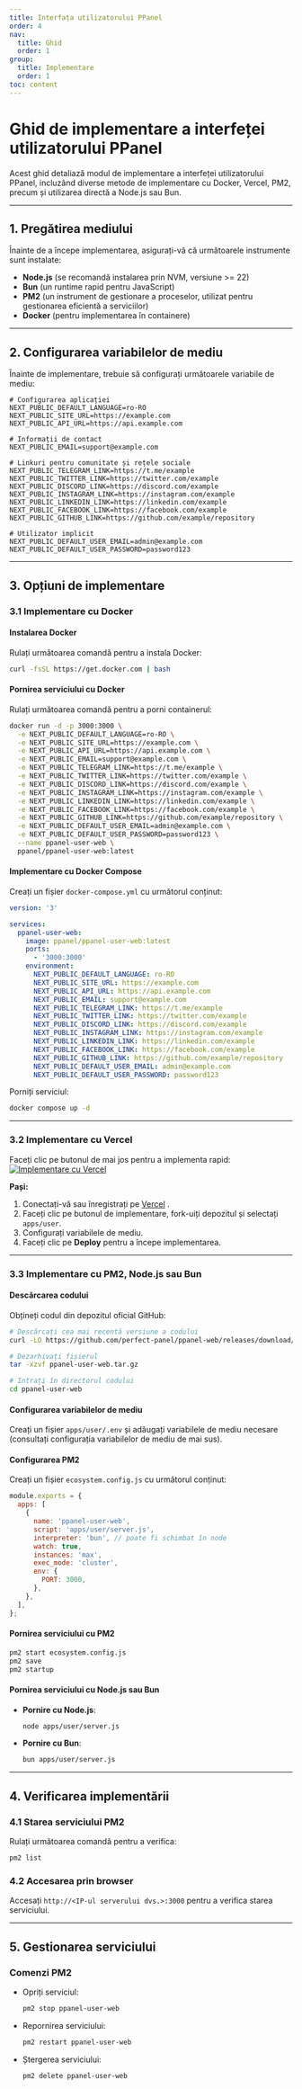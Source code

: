 ```yaml
---
title: Interfața utilizatorului PPanel
order: 4
nav:
  title: Ghid
  order: 1
group:
  title: Implementare
  order: 1
toc: content
---
```


# **Ghid de implementare a interfeței utilizatorului PPanel**

Acest ghid detaliază modul de implementare a interfeței utilizatorului PPanel, incluzând diverse metode de implementare cu Docker, Vercel, PM2, precum și utilizarea directă a Node.js sau Bun.

---

## **1. Pregătirea mediului**

Înainte de a începe implementarea, asigurați-vă că următoarele instrumente sunt instalate:

- **Node.js** (se recomandă instalarea prin NVM, versiune >= 22)
- **Bun** (un runtime rapid pentru JavaScript)
- **PM2** (un instrument de gestionare a proceselor, utilizat pentru gestionarea eficientă a serviciilor)
- **Docker** (pentru implementarea în containere)

---

## **2. Configurarea variabilelor de mediu**

Înainte de implementare, trebuie să configurați următoarele variabile de mediu:

```env
# Configurarea aplicației
NEXT_PUBLIC_DEFAULT_LANGUAGE=ro-RO
NEXT_PUBLIC_SITE_URL=https://example.com
NEXT_PUBLIC_API_URL=https://api.example.com

# Informații de contact
NEXT_PUBLIC_EMAIL=support@example.com

# Linkuri pentru comunitate și rețele sociale
NEXT_PUBLIC_TELEGRAM_LINK=https://t.me/example
NEXT_PUBLIC_TWITTER_LINK=https://twitter.com/example
NEXT_PUBLIC_DISCORD_LINK=https://discord.com/example
NEXT_PUBLIC_INSTAGRAM_LINK=https://instagram.com/example
NEXT_PUBLIC_LINKEDIN_LINK=https://linkedin.com/example
NEXT_PUBLIC_FACEBOOK_LINK=https://facebook.com/example
NEXT_PUBLIC_GITHUB_LINK=https://github.com/example/repository

# Utilizator implicit
NEXT_PUBLIC_DEFAULT_USER_EMAIL=admin@example.com
NEXT_PUBLIC_DEFAULT_USER_PASSWORD=password123
```

---

## **3. Opțiuni de implementare**

### **3.1 Implementare cu Docker**

#### Instalarea Docker

Rulați următoarea comandă pentru a instala Docker:

```bash
curl -fsSL https://get.docker.com | bash
```

#### Pornirea serviciului cu Docker

Rulați următoarea comandă pentru a porni containerul:

```bash
docker run -d -p 3000:3000 \
  -e NEXT_PUBLIC_DEFAULT_LANGUAGE=ro-RO \
  -e NEXT_PUBLIC_SITE_URL=https://example.com \
  -e NEXT_PUBLIC_API_URL=https://api.example.com \
  -e NEXT_PUBLIC_EMAIL=support@example.com \
  -e NEXT_PUBLIC_TELEGRAM_LINK=https://t.me/example \
  -e NEXT_PUBLIC_TWITTER_LINK=https://twitter.com/example \
  -e NEXT_PUBLIC_DISCORD_LINK=https://discord.com/example \
  -e NEXT_PUBLIC_INSTAGRAM_LINK=https://instagram.com/example \
  -e NEXT_PUBLIC_LINKEDIN_LINK=https://linkedin.com/example \
  -e NEXT_PUBLIC_FACEBOOK_LINK=https://facebook.com/example \
  -e NEXT_PUBLIC_GITHUB_LINK=https://github.com/example/repository \
  -e NEXT_PUBLIC_DEFAULT_USER_EMAIL=admin@example.com \
  -e NEXT_PUBLIC_DEFAULT_USER_PASSWORD=password123 \
  --name ppanel-user-web \
  ppanel/ppanel-user-web:latest
```

#### Implementare cu Docker Compose

Creați un fișier `docker-compose.yml` cu următorul conținut:

```yaml
version: '3'

services:
  ppanel-user-web:
    image: ppanel/ppanel-user-web:latest
    ports:
      - '3000:3000'
    environment:
      NEXT_PUBLIC_DEFAULT_LANGUAGE: ro-RO
      NEXT_PUBLIC_SITE_URL: https://example.com
      NEXT_PUBLIC_API_URL: https://api.example.com
      NEXT_PUBLIC_EMAIL: support@example.com
      NEXT_PUBLIC_TELEGRAM_LINK: https://t.me/example
      NEXT_PUBLIC_TWITTER_LINK: https://twitter.com/example
      NEXT_PUBLIC_DISCORD_LINK: https://discord.com/example
      NEXT_PUBLIC_INSTAGRAM_LINK: https://instagram.com/example
      NEXT_PUBLIC_LINKEDIN_LINK: https://linkedin.com/example
      NEXT_PUBLIC_FACEBOOK_LINK: https://facebook.com/example
      NEXT_PUBLIC_GITHUB_LINK: https://github.com/example/repository
      NEXT_PUBLIC_DEFAULT_USER_EMAIL: admin@example.com
      NEXT_PUBLIC_DEFAULT_USER_PASSWORD: password123
```

Porniți serviciul:

```bash
docker compose up -d
```

---

### **3.2 Implementare cu Vercel**

Faceți clic pe butonul de mai jos pentru a implementa rapid:
[![Implementare cu Vercel](https://vercel.com/button)](https://vercel.com/new/clone?demo-description=PPanel%20este%20un%20instrument%20proxy%20open-source%20pur%2C%20profesional%20și%20perfect%2C%20proiectat%20pentru%20a%20fi%20alegerea%20ideală%20pentru%20învățare%20și%20utilizare%20practică&demo-image=https%3A%2F%2Furlscan.io%2Fliveshot%2F%3Fwidth%3D1920%26height%3D1080%26url%3Dhttps%3A%2F%2Fuser.ppanel.dev&demo-title=Interfața%20utilizatorului%20PPanel&demo-url=https%3A%2F%2Fuser.ppanel.dev%2F&from=.&project-name=ppanel-user-web&repository-name=ppanel-web&repository-url=https%3A%2F%2Fgithub.com%2Fperfect-panel%2Fppanel-web&root-directory=apps%2Fuser&skippable-integrations=1)

**Pași:**

1. Conectați-vă sau înregistrați pe [Vercel](https://vercel.com/) .
2. Faceți clic pe butonul de implementare, fork-uiți depozitul și selectați `apps/user`.
3. Configurați variabilele de mediu.
4. Faceți clic pe **Deploy** pentru a începe implementarea.

---

### **3.3 Implementare cu PM2, Node.js sau Bun**

#### Descărcarea codului

Obțineți codul din depozitul oficial GitHub:

```bash
# Descărcați cea mai recentă versiune a codului
curl -LO https://github.com/perfect-panel/ppanel-web/releases/download/v1.0.0/ppanel-user-web.tar.gz

# Dezarhivați fișierul
tar -xzvf ppanel-user-web.tar.gz

# Intrați în directorul codului
cd ppanel-user-web
```

#### Configurarea variabilelor de mediu

Creați un fișier `apps/user/.env` și adăugați variabilele de mediu necesare (consultați configurația variabilelor de mediu de mai sus).

#### Configurarea PM2

Creați un fișier `ecosystem.config.js` cu următorul conținut:

```javascript
module.exports = {
  apps: [
    {
      name: 'ppanel-user-web',
      script: 'apps/user/server.js',
      interpreter: 'bun', // poate fi schimbat în node
      watch: true,
      instances: 'max',
      exec_mode: 'cluster',
      env: {
        PORT: 3000,
      },
    },
  ],
};
```

#### Pornirea serviciului cu PM2

```bash
pm2 start ecosystem.config.js
pm2 save
pm2 startup
```

#### Pornirea serviciului cu Node.js sau Bun

- **Pornire cu Node.js**:
  ```bash
  node apps/user/server.js
  ```
- **Pornire cu Bun**:
  ```bash
  bun apps/user/server.js
  ```

---

## **4. Verificarea implementării**

### **4.1 Starea serviciului PM2**

Rulați următoarea comandă pentru a verifica:

```bash
pm2 list
```

### **4.2 Accesarea prin browser**

Accesați `http://<IP-ul serverului dvs.>:3000` pentru a verifica starea serviciului.

---

## **5. Gestionarea serviciului**

### **Comenzi PM2**

- Opriți serviciul:
  ```bash
  pm2 stop ppanel-user-web
  ```
- Repornirea serviciului:
  ```bash
  pm2 restart ppanel-user-web
  ```
- Ștergerea serviciului:
  ```bash
  pm2 delete ppanel-user-web
  ```
